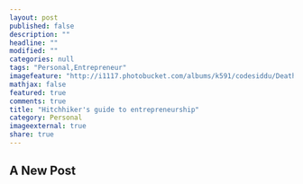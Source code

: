 ```yaml
---
layout: post
published: false
description: ""
headline: ""
modified: ""
categories: null
tags: "Personal,Entrepreneur"
imagefeature: "http://i1117.photobucket.com/albums/k591/codesiddu/DeathtoStock_Wired3_zps8d91db12.jpg"
mathjax: false
featured: true
comments: true
title: "Hitchhiker's guide to entrepreneurship"
category: Personal
imageexternal: true
share: true
---
```


## A New Post